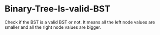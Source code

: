 # Binary-Tree-Is-valid-BST

Check if the BST is a valid BST or not.
It means all the left node values are smaller and all the right node values are bigger.
